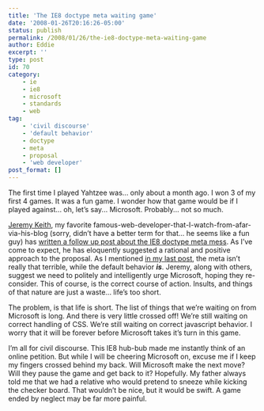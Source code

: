 ```yaml
---
title: 'The IE8 doctype meta waiting game'
date: '2008-01-26T20:16:26-05:00'
status: publish
permalink: /2008/01/26/the-ie8-doctype-meta-waiting-game
author: Eddie
excerpt: ''
type: post
id: 70
category:
    - ie
    - ie8
    - microsoft
    - standards
    - web
tag:
    - 'civil discourse'
    - 'default behavior'
    - doctype
    - meta
    - proposal
    - 'web developer'
post_format: []
---
```

The first time I played Yahtzee was... only about a month ago. I won 3 of my first 4 games. It was a fun game. I wonder how that game would be if I played against... oh, let’s say... Microsoft. Probably... not so much.

[Jeremy Keith](http://adactio.com/), my favorite famous-web-developer-that-I-watch-from-afar-via-his-blog (sorry, didn’t have a better term for that... he seems like a fun guy) has [written a follow up post about the IE8 doctype meta mess](http://adactio.com/journal/1403). As I’ve come to expect, he has eloquently suggested a rational and positive approach to the proposal. As I mentioned [in my last post](http://edwardwelker.com/2008/01/22/ie8-doctype-and-potentially-broken-default-behavior/), the meta isn’t really that terrible, while the default behavior ***is***. Jeremy, along with others, suggest we need to politely and intelligently urge Microsoft, hoping they re-consider. This of course, is the correct course of action. Insults, and things of that nature are just a waste... life’s too short.

The problem, is that life is short. The list of things that we’re waiting on from Microsoft is long. And there is very little crossed off! We’re still waiting on correct handling of CSS. We’re still waiting on correct javascript behavior. I worry that it will be forever before Microsoft takes it’s turn in this game.

I’m all for civil discourse. This IE8 hub-bub made me instantly think of an online petition. But while I will be cheering Microsoft on, excuse me if I keep my fingers crossed behind my back. Will Microsoft make the next move? Will they pause the game and get back to it? Hopefully. My father always told me that we had a relative who would pretend to sneeze while kicking the checker board. That wouldn’t be nice, but it would be swift. A game ended by neglect may be far more painful.